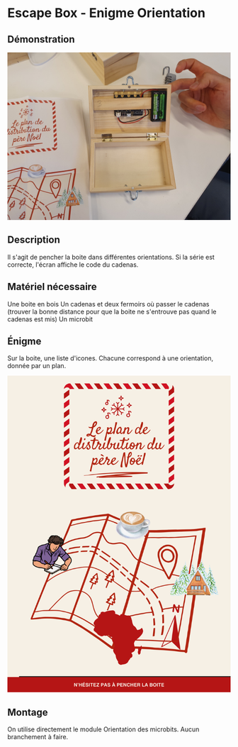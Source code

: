 # Escape Box - Enigme Orientation

## Démonstration
![Démonstration du module](escapebox_orientation1.jpg)


## Description
Il s'agit de pencher la boite dans différentes orientations. Si la série est correcte, l'écran affiche le code du cadenas.


## Matériel nécessaire
Une boite en bois
Un cadenas et deux fermoirs où passer le cadenas (trouver la bonne distance pour que la boite ne s'entrouve pas quand le cadenas est mis)
Un microbit

## Énigme
Sur la boite, une liste d'icones. Chacune correspond à une orientation, donnée par un plan.

![Affiche de l'énigme](escapebox_1_orientation_affiche.png)

## Montage
On utilise directement le module Orientation des microbits. Aucun branchement à faire.